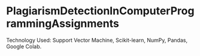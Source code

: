 # PlagiarismDetectionInComputerProgrammingAssignments
Technology Used: Support Vector Machine, Scikit-learn, NumPy, Pandas, Google Colab.
